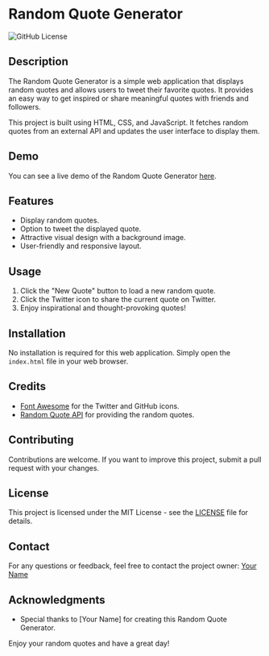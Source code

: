 # Random Quote Generator

![GitHub License](https://img.shields.io/badge/license-MIT-blue.svg)

## Description

The Random Quote Generator is a simple web application that displays random quotes and allows users to tweet their favorite quotes. It provides an easy way to get inspired or share meaningful quotes with friends and followers.

This project is built using HTML, CSS, and JavaScript. It fetches random quotes from an external API and updates the user interface to display them.

## Demo

You can see a live demo of the Random Quote Generator [here](https://chethan02.github.io/Quote-Generator/).

## Features

- Display random quotes.
- Option to tweet the displayed quote.
- Attractive visual design with a background image.
- User-friendly and responsive layout.

## Usage

1. Click the "New Quote" button to load a new random quote.
2. Click the Twitter icon to share the current quote on Twitter.
3. Enjoy inspirational and thought-provoking quotes!

## Installation

No installation is required for this web application. Simply open the `index.html` file in your web browser.

## Credits

- [Font Awesome](https://fontawesome.com) for the Twitter and GitHub icons.
- [Random Quote API](https://api.quotable.io/random) for providing the random quotes.

## Contributing

Contributions are welcome. If you want to improve this project, submit a pull request with your changes.

## License

This project is licensed under the MIT License - see the [LICENSE](LICENSE) file for details.

## Contact

For any questions or feedback, feel free to contact the project owner: [Your Name](https://github.com/Chethan02)

## Acknowledgments

- Special thanks to [Your Name] for creating this Random Quote Generator.

Enjoy your random quotes and have a great day!
